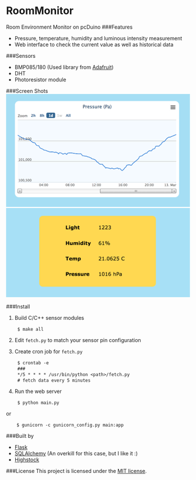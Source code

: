 RoomMonitor
===========

Room Environment Monitor on pcDuino
###Features

- Pressure, temperature, humidity and luminous intensity measurement
- Web interface to check the current value as well as historical data

###Sensors
- BMP085/180 (Used library from [Adafruit](https://github.com/adafruit/Adafruit-BMP085-Library))
- DHT
- Photoresistor module

###Screen Shots
![stat](docs/screenshot_stat.png)
![current](docs/screenshot_current.png)

###Install
1. Build C/C++ sensor modules

		$ make all
2. Edit `fetch.py` to match your sensor pin configuration
3. Create cron job for `fetch.py`

		$ crontab -e
		###
		*/5 * * * * /usr/bin/python <path>/fetch.py
		# fetch data every 5 minutes
4. Run the web server

		$ python main.py
or

		$ gunicorn -c gunicorn_config.py main:app

###Built by
- [Flask](flask.pocoo.org)
- [SQLAlchemy](www.sqlalchemy.org) (An overkill for this case, but I like it :)
- [Highstock](http://www.highcharts.com/)

###License
This project is licensed under the [MIT license](http://opensource.org/licenses/MIT).